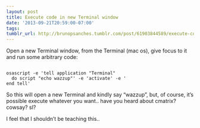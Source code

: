 ```yaml
---
layout: post
title: Execute code in new Terminal window
date: '2013-09-21T20:59:00-07:00'
tags: 
tumblr_url: http://brunopsanches.tumblr.com/post/61903844589/execute-code-in-new-terminal-window
---
```

<p>Open a new Terminal window, from the Terminal (mac os), give focus to it and run some arbitrary code:</p>
<pre class="prettyprint"><code>
osascript -e 'tell application "Terminal"
  do script "echo wazzup"' -e 'activate' -e '
end tell'
</code></pre>
<p>So this will open a new Terminal and kindly say &#8220;wazzup&#8221;, but, of course, it&#8217;s possible execute whatever you want.. have you heard about cmatrix? cowsay? sl?</p>
<p>I feel that I shouldn&#8217;t be teaching this..</p>
